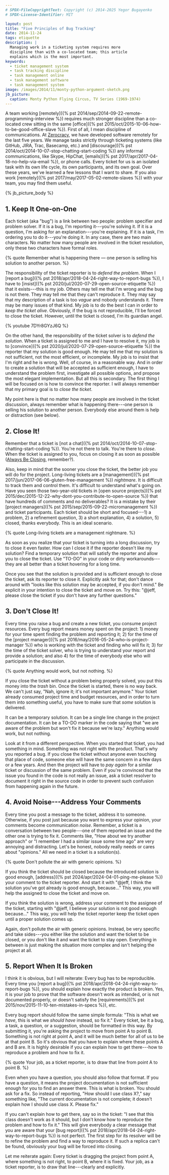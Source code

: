 ```yaml
---
# SPDX-FileCopyrightText: Copyright (c) 2014-2025 Yegor Bugayenko
# SPDX-License-Identifier: MIT

layout: post
title: "Five Principles of Bug Tracking"
date: 2014-11-24
tags: etiquette
description: |
  Managing work in a ticketing system requires more
  discipline than with a co-located team; this article
  explains which is the most important.
keywords:
  - ticket management system
  - task tracking discipline
  - task management online
  - task management software
  - task management system
image: /images/2014/11/monty-python-argument-sketch.png
jb_picture:
  caption: Monty Python Flying Circus, TV Series (1969-1974)
---
```


A team working [remotely]({% pst 2014/sep/2014-09-22-remote-programming-interview %})
requires much stronger discipline than
a co-located crew sitting in the same
[office]({% pst 2015/oct/2015-10-06-how-to-be-good-office-slave %}).
First of all, I mean discipline of
communications. At [Zerocracy](https://www.zerocracy.com), we have developed software
remotely for the last five years. We manage tasks strictly through
ticketing systems (like GitHub, JIRA, Trac, Basecamp, etc.) and
[discourage]({% pst 2014/oct/2014-10-07-stop-chatting-start-coding %})
any informal communications, like Skype, HipChat,
[emails]({% pst 2017/apr/2017-04-18-no-help-via-email %}), or phone calls.
Every ticket for us is an isolated task with its own life cycle,
its own participants, and its own goal. Over these years, we've learned
a few lessons that I want to share. If you also work
[remotely]({% pst 2017/may/2017-05-02-remote-slaves %}) with your
team, you may find them useful.

<!--more-->

{% jb_picture_body %}

## 1. Keep It One-on-One

Each ticket (aka "bug") is a link between two people: problem specifier and problem
solver. If it is a bug, I'm reporting it---you're solving it. If it is
a question, I'm asking for an explanation---you're explaining. If it
is a task, I'm ordering you to do it---you're doing it. In any case,
there are two main characters. No matter how many people are involved in the ticket
resolution, only these two characters have formal roles.

{% quote Remember what is happening there — one person is selling his solution to another person. %}

The responsibility of the ticket reporter is to _defend the problem_. When I
[report a bug]({% pst 2018/apr/2018-04-24-right-way-to-report-bugs %}),
I have to [insist]({% pst 2020/jul/2020-07-29-open-source-etiquette %})
that it exists---this is my job. Others
may tell me that I'm wrong and the bug is not there. They may tell
me that they can't reproduce it. They may say that my description of
a task is too _vague_ and nobody understands it. There may be many issues
of that kind. My job is to do the best I can in order to *keep the ticket alive*.
Obviously, if the bug is not reproducible, I'll be forced to close
the ticket. However, until the ticket is closed, I'm its guardian angel.

{% youtube 7DYr8GYzJ6Q %}

On the other hand, the responsibility of the ticket solver is to
_defend the solution_. When a ticket is assigned to me and I have to resolve it,
my job is to [convince]({% pst 2020/jul/2020-07-29-open-source-etiquette %})
the reporter that my solution is good enough. He may
tell me that my solution is not sufficient, not the most efficient, or
incomplete. My job is to insist that I'm right and he is wrong. Well, of course,
in a reasonable way. And in order to create a solution that will be
accepted as sufficient enough, I have to understand the problem first, investigate
all possible options, and propose the most elegant implementation. But all this
is secondary. The first thing I will be focused on is how to convince
the reporter. I will always remember that my primary goal is to *close the ticket*.

My point here is that no matter how many people are involved in the
ticket discussion, always remember what is happening there---one
person is selling his solution to another person. Everybody else around
them is help or distraction (see below).

## 2. Close It!

Remember that a ticket is
[not a chat]({% pst 2014/oct/2014-10-07-stop-chatting-start-coding %}).
You're not there to talk.
You're there to *close*. When the ticket is assigned to you,
focus on closing it as soon as possible
([Always Be Closing](https://www.youtube.com/watch?v=wVQPY4LlbJ4), remember?).

Also, keep in mind that the sooner you close the ticket, the better job
you will do for the project. Long-living tickets are a
[management]({% pst 2017/jun/2017-06-06-gluten-free-management %}) _nightmare_.
It is difficult to track them and control them. It's difficult to understand
what's going on. Have you seen those two-year-old tickets in
[open source projects]({% pst 2015/dec/2015-12-22-why-dont-you-contribute-to-open-source %})
that have hundreds of comments and no deliverables? It is a mistake
by their
[project managers]({% pst 2015/sep/2015-09-22-micromanagement %})
and ticket participants. Each ticket should be
short and focused---1) a problem, 2) a refinement
question, 3) a short explanation, 4) a solution, 5) closed, thanks everybody.
This is an ideal scenario.

{% quote Long-living tickets are a management nightmare. %}

As soon as you realize that your ticket is turning into a long discussion,
try to close it even faster. How can I close it if the reporter doesn't
like my solution? Find a temporary solution that will satisfy the reporter
and allow you to close the ticket. Use "TO-DO" in your code or dirty
workarounds---they are all better than a ticket hovering for a long time.

Once you see that the solution is provided and is sufficient enough
to close the ticket, ask its reporter to close it. Explicitly ask for that;
don't dance around with "looks like this solution may be accepted, if you don't mind."
Be explicit in your intention to close the ticket and move on. Try this:
"@jeff, please close the ticket if you don't have any further questions."

## 3. Don't Close It!

Every time you raise a bug and create a new ticket, you consume project
resources. Every bug report means money spent on the project: 1) money for your time
spent finding the problem and reporting it; 2) for the time of the
[project manager]({% pst 2016/may/2016-05-24-who-is-project-manager %})
who is working with the ticket and finding who will fix it; 3) for the time
of the ticket solver, who is trying to understand your report and provide
a solution; and also 4) for the time of everybody else who will participate
in the discussion.

{% quote Anything would work, but not nothing. %}

If you close the ticket without a problem being properly solved,
you put this money into the _trash_ bin. Once the ticket is started, there
is no way back. We can't just say, "Nah, ignore it; it's not important anymore."
Your ticket already consumed project time and budget resources, and in order to turn
them into something useful, you have to make sure that *some*
solution is delivered.

It can be a temporary solution. It can be a single line change in the
project documentation. It can be a TO-DO marker in the code saying that
"we are aware of the problem but won't fix it because we're lazy." Anything
would work, but not nothing.

Look at it from a different perspective. When you started that ticket, you had
something in mind. Something was not right with the product. That's why you
reported a bug. If you close the ticket without anyone even touching that place
of code, someone else will have the same concern in a few days or a few years.
And then the project will have to _pay again_ for a similar ticket or discussion
of the same problem. Even if you're convinced that the issue you found in
the code is not really an issue, ask a ticket resolver to document it right
in the source code in order to prevent such confusion from happening again in the future.

## 4. Avoid Noise---Address Your Comments

Every time you post a message to the ticket, address it to someone. Otherwise,
if you post just because you want to express your opinion, your
comments become communication _noise_. Remember, a ticket is a conversation
between two people---one of them reported an issue and the other one is
trying to fix it. Comments like, "How about we try another approach"
or "I remember I had a similar issue some time ago" are very annoying
and distracting. Let's be honest, nobody really needs or cares about "opinions."
All we need in a ticket is a solution(s).

{% quote Don't pollute the air with generic opinions. %}

If you think the ticket should be closed because the introduced solution
is good enough, [address]({% pst 2024/apr/2024-04-01-ping-me-please %})
your comment to the ticket reporter. And start
it with "@jeff, I think the solution you've got already is good enough, because..."
This way, you will help the assigned to close the ticket and move on.

If you think the solution is wrong, address your comment to the assignee
of the ticket, starting with "@jeff, I believe your solution is not good enough
because..." This way, you will help the ticket reporter keep the ticket
open until a proper solution comes up.

Again, don't pollute the air with generic opinions. Instead, be very specific
and take sides---you either like the solution and want the ticket to
be closed, or you don't like it and want the ticket to stay open. Everything
in between is just making the situation more complex and isn't helping the
project at all.

## 5. Report When It Is Broken

I think it is obvious, but I will reiterate: Every bug has
to be reproducible. Every time you
[report a bug]({% pst 2018/apr/2018-04-24-right-way-to-report-bugs %}), you should explain
how exactly the product is broken. Yes, it is your job to prove that the
software doesn't work as intended, or is not documented properly, or
doesn't satisfy the
[requirements]({% pst 2015/nov/2015-11-10-ten-mistakes-in-specs %}), etc.

Every bug report should follow the same simple formula: "This is what we *have*,
this is what we *should have* instead, so fix it." Every ticket, be it a bug,
a task, a question, or a suggestion, should be formatted in this way. By
submitting it, you're asking the project to move from point A to point B. Something
is not right at point A, and it will be much better for all of us to be
at that point B. So it's obvious that you have to explain where these points
A and B are. It is highly desirable if you can explain
how to get there---how to reproduce a problem and how to fix it.

{% quote Your job, as a ticket reporter, is to draw that line from point A to point B. %}

Even when you have a question, you should also follow that format. If you
have a question, it means the project documentation is not sufficient
enough for you to find an answer there. This is what is broken. You should
ask for a fix. So instead of reporting, "How should I use class X?," say
something like, "The current documentation is not complete; it doesn't explain
how I should use class X. Please fix."

If you can't explain how to get there, say so in the ticket: "I see that
this class doesn't work as it should, but I don't know how to reproduce
the problem and how to fix it." This will give everybody a clear message
that you are aware that your [bug report]({% pst 2018/apr/2018-04-24-right-way-to-report-bugs %})
is not perfect. The first step
for its resolver will be to refine the problem and find a way to reproduce it.
If such a replica can't be found, obviously your bug will be forced into closing.

Let me reiterate again: Every ticket is dragging the project from point A,
where something is not right, to point B, where it is fixed. Your job,
as a ticket reporter, is to draw that line---clearly and explicitly.
